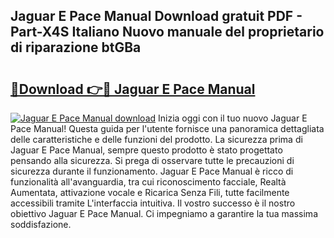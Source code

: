 ## Jaguar E Pace Manual Download gratuit PDF - Part-X4S Italiano Nuovo manuale del proprietario di riparazione btGBa

# <h2><a href="http://dfeazbc.blite.top/?on=Jaguar+E+Pace+Manual">🔗Download 👉🔴 Jaguar E Pace Manual</a></h2>

[![Jaguar E Pace Manual download](https://i.imgur.com/lujVjoI.png)](http://dfeazbc.blite.top/?on=Jaguar+E+Pace+Manual)
Inizia oggi con il tuo nuovo Jaguar E Pace Manual! Questa guida per l'utente fornisce una panoramica dettagliata delle caratteristiche e delle funzioni del prodotto. La sicurezza prima di Jaguar E Pace Manual, sempre questo prodotto è stato progettato pensando alla sicurezza. Si prega di osservare tutte le precauzioni di sicurezza durante il funzionamento. Jaguar E Pace Manual è ricco di funzionalità all'avanguardia, tra cui riconoscimento facciale, Realtà Aumentata, attivazione vocale e Ricarica Senza Fili, tutte facilmente accessibili tramite L'interfaccia intuitiva. Il vostro successo è il nostro obiettivo Jaguar E Pace Manual. Ci impegniamo a garantire la tua massima soddisfazione.
